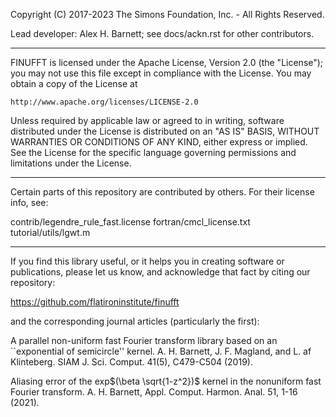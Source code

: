 Copyright (C) 2017-2023 The Simons Foundation, Inc. - All Rights Reserved.

Lead developer: Alex H. Barnett; see docs/ackn.rst for other contributors.

---

FINUFFT is licensed under the Apache License, Version 2.0 (the "License"); you
may not use this file except in compliance with the License. You may obtain a
copy of the License at

    http://www.apache.org/licenses/LICENSE-2.0

Unless required by applicable law or agreed to in writing, software distributed
under the License is distributed on an "AS IS" BASIS, WITHOUT WARRANTIES OR
CONDITIONS OF ANY KIND, either express or implied. See the License for the
specific language governing permissions and limitations under the License.

---

Certain parts of this repository are contributed by others. For their license
info, see:

contrib/legendre_rule_fast.license fortran/cmcl_license.txt
tutorial/utils/lgwt.m

---

If you find this library useful, or it helps you in creating software or
publications, please let us know, and acknowledge that fact by citing our
repository:

https://github.com/flatironinstitute/finufft

and the corresponding journal articles (particularly the first):

A parallel non-uniform fast Fourier transform library based on an ``exponential
of semicircle'' kernel. A. H. Barnett, J. F. Magland, and L. af Klinteberg. SIAM
J. Sci. Comput. 41(5), C479-C504 (2019).

Aliasing error of the exp$(\beta \sqrt{1-z^2})$ kernel in the nonuniform fast
Fourier transform. A. H. Barnett, Appl. Comput. Harmon. Anal. 51, 1-16 (2021).
